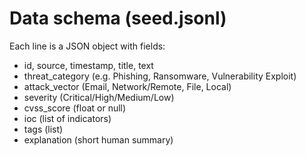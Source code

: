 # Data schema (seed.jsonl)
Each line is a JSON object with fields:
- id, source, timestamp, title, text
- threat_category (e.g. Phishing, Ransomware, Vulnerability Exploit)
- attack_vector (Email, Network/Remote, File, Local)
- severity (Critical/High/Medium/Low)
- cvss_score (float or null)
- ioc (list of indicators)
- tags (list)
- explanation (short human summary)
